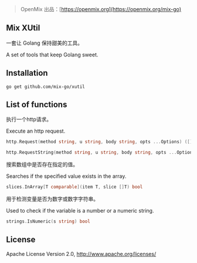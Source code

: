 > OpenMix 出品：[https://openmix.org](https://openmix.org/mix-go)

## Mix XUtil

一套让 Golang 保持甜美的工具。

A set of tools that keep Golang sweet.

## Installation

```
go get github.com/mix-go/xutil
```

## List of functions

执行一个http请求。

Execute an http request.

```go
http.Request(method string, u string, body string, opts ...Options) ([]byte, error)
```

```go
http.RequestString(method string, u string, body string, opts ...Options) (string, error)
```

搜索数组中是否存在指定的值。

Searches if the specified value exists in the array.

```go
slices.InArray[T comparable](item T, slice []T) bool
```

用于检测变量是否为数字或数字字符串。

Used to check if the variable is a number or a numeric string.

```go
strings.IsNumeric(s string) bool
```

## License

Apache License Version 2.0, http://www.apache.org/licenses/
